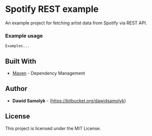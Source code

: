 # Spotify REST example

An example project for fetching artist data from Spotify via REST API.

### Example usage

```
Examples...
```

## Built With

* [Maven](https://maven.apache.org/) - Dependency Management

## Author

* **Dawid Samolyk** - (https://bitbucket.org/dawidsamolyk)

## License

This project is licensed under the MIT License.